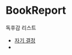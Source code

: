 # BookReport
독후감 리스트
- [자기 결정](https://github.com/jaeminKim0523/BookReport/blob/main/%EC%9E%90%EA%B8%B0%EA%B2%B0%EC%A0%95.md, "자기 결정 link")
- 
